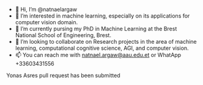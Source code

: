 - 👋 Hi, I’m @natnaelargaw
- 👀 I’m interested in machine learning, especially on its applications for computer vision domain. 
- 🌱 I’m currently pursing my PhD in Machine Learning at the Brest National School of Engineering, Brest. 
- 💞️ I’m looking to collaborate on Research projects in the area of machine learning, computational cognitive science, AGI, and computer vision. 
- 📫 You can reach me with natnael.argaw@aau.edu.et or WhatApp +33603431556 

<!---
natnaelargaw/natnaelargaw is a ✨ special ✨ repository because its `README.md` (this file) appears on your GitHub profile.
You can click the Preview link to take a look at your changes.
--->
Yonas Asres pull request has been submitted
